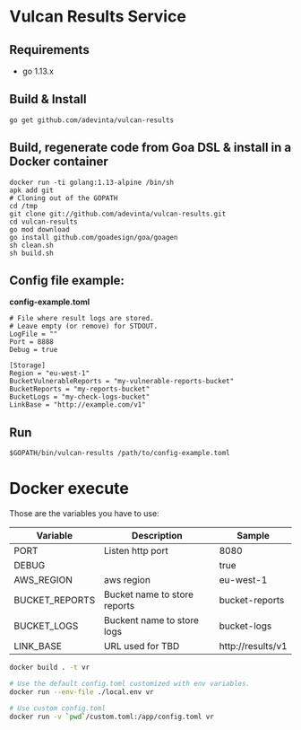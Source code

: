 # Vulcan Results Service

## Requirements
- go 1.13.x

## Build & Install
```
go get github.com/adevinta/vulcan-results
```

## Build, regenerate code from Goa DSL & install in a Docker container
```
docker run -ti golang:1.13-alpine /bin/sh
apk add git
# Cloning out of the GOPATH
cd /tmp
git clone git://github.com/adevinta/vulcan-results.git
cd vulcan-results
go mod download
go install github.com/goadesign/goa/goagen
sh clean.sh
sh build.sh
```

## Config file example:
**config-example.toml**
```
# File where result logs are stored.
# Leave empty (or remove) for STDOUT.
LogFile = ""
Port = 8888
Debug = true

[Storage]
Region = "eu-west-1"
BucketVulnerableReports = "my-vulnerable-reports-bucket"
BucketReports = "my-reports-bucket"
BucketLogs = "my-check-logs-bucket"
LinkBase = "http://example.com/v1"
```

## Run
```
$GOPATH/bin/vulcan-results /path/to/config-example.toml
```

# Docker execute

Those are the variables you have to use:

|Variable|Description|Sample|
|---|---|---|
|PORT|Listen http port|8080|
|DEBUG||true|
|AWS_REGION|aws region|eu-west-1|
|BUCKET_REPORTS|Bucket name to store reports|bucket-reports|
|BUCKET_LOGS|Buckent name to store logs|bucket-logs|
|LINK_BASE|URL used for TBD|http://results/v1|

```bash
docker build . -t vr

# Use the default config.toml customized with env variables.
docker run --env-file ./local.env vr

# Use custom config.toml
docker run -v `pwd`/custom.toml:/app/config.toml vr
```
